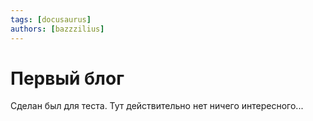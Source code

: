 ```yaml
---
tags: [docusaurus]
authors: [bazzzilius]
---
```


# Первый блог

Сделан был для теста. Тут действительно нет ничего интересного...

<!-- truncate -->